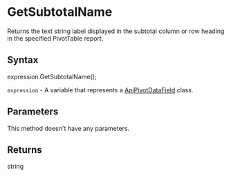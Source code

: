 # GetSubtotalName

Returns the text string label displayed in the subtotal column or row heading in the specified PivotTable report.

## Syntax

expression.GetSubtotalName();

`expression` - A variable that represents a [ApiPivotDataField](../ApiPivotDataField.md) class.

## Parameters

This method doesn't have any parameters.

## Returns

string